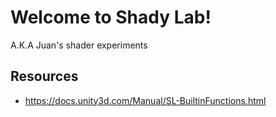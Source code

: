 ﻿# Welcome to Shady Lab!

A.K.A Juan's shader experiments

## Resources

- https://docs.unity3d.com/Manual/SL-BuiltinFunctions.html